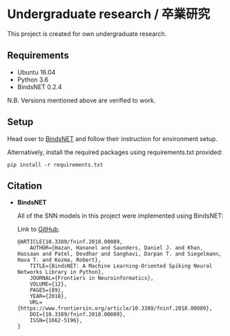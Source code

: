 # Undergraduate research / 卒業研究

This project is created for own undergraduate research.

## Requirements
 - Ubuntu 16.04
 - Python 3.6
 - BindsNET 0.2.4
 
N.B. Versions mentioned above are verified to work.

## Setup

Head over to [BindsNET](https://github.com/Hananel-Hazan/bindsnet) and follow their instruction for environment setup.

Alternatively, install the required packages using requirements.txt provided:

```
pip install -r requirements.txt
```

## Citation

 - **BindsNET**

	All of the SNN models in this project were implemented using BindsNET:

	Link to [GitHub](https://github.com/Hananel-Hazan/bindsnet).

	```
	@ARTICLE{10.3389/fninf.2018.00089,
		AUTHOR={Hazan, Hananel and Saunders, Daniel J. and Khan, Hassaan and Patel, Devdhar and Sanghavi, Darpan T. and Siegelmann, Hava T. and Kozma, Robert},
		TITLE={BindsNET: A Machine Learning-Oriented Spiking Neural Networks Library in Python},
		JOURNAL={Frontiers in Neuroinformatics},
		VOLUME={12},
		PAGES={89},
		YEAR={2018},
		URL={https://www.frontiersin.org/article/10.3389/fninf.2018.00089},
		DOI={10.3389/fninf.2018.00089},
		ISSN={1662-5196},
	}
	```

